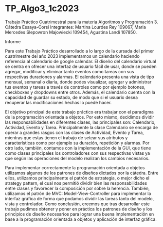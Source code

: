 # TP_Algo3_1c2023
Trabajo Práctico Cuatrimestral para la materia Algoritmos y Programación 3. Cátedra Essaya-Corsi
Integrantes:
Martina Lourdes Rey 109067,
Maria Mercedes Slepowron Majowiecki 109454, 
Agustina Landi 107850.

Informe

Para este Trabajo Práctico desarrollado a lo largo de la cursada del primer cuatrimestre del año 2023 implementamos un calendario haciendo referencia al calendario de google calendar. El diseño del calendario virtual se centra en ofrecer una interfaz de usuario fácil de usar, donde se pueden agregar, modificar y eliminar tanto eventos como tareas con sus respectivas duraciones y alarmas. El calendario presenta una vista de tipo mensual, semanal o diaria, donde podes visualizar, agregar y administrar tus eventos y tareas a través de controles como por ejemplo botones, checkboxes y dropdowns entre otros. Además, el calendario cuenta con la capacidad de guardar su estado, de modo que si el usuario desea recuperar las modificaciones hechas lo puede hacer.

El objetivo principal de este trabajo práctico era trabajar con el paradigma de la programación orientada a objetos. Por esto mismo, decidimos dividir las responsabilidades en diferentes clases, las principales son: Calendario, Actividad, Evento y Tarea. Principalmente la clase Calendario se encarga de operar a grandes rasgos con las clases de Actividad, Evento y Tarea, mientras que estas tienen el trabajo de setear sus atributos y características como por ejemplo su duración, repetición y alarmas. Por otro lado, también, contamos con la implementación de la GUI, que tiene como clases principales los controladores con sus respectivas vistas ya que según las operaciones del modelo realizan los cambios necesarios.

Para implementar correctamente la programación orientada a objetos utilizamos algunos de los patrones de diseños dictados por la cátedra. Entre ellos, utilizamos principalmente el patrón de estrategia, o mejor dicho el strategy pattern, el cual nos permitió dividir bien las responsabilidades entre clases y favorecer la composición por sobre la herencia. También, utilizamos el patrón de MVC: Model-View-Controller para implementar la interfaz gráfica de forma que podamos dividir las tareas tanto del modelo, vista y controlador.
Como conclusión, creemos que tras desarrollar este trabajo pudimos obtener y poner en práctica los patrones de diseño y los principios de diseño necesarios para lograr una buena implementación en base a la programación orientada a objetos y aplicación de interfaz gráfica.

